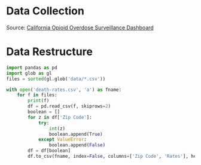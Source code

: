 # Data Collection

Source: [California Opioid Overdose Surveillance Dashboard](https://discovery.cdph.ca.gov/CDIC/ODdash/)

# Data Restructure

```Python
import pandas as pd
import glob as gl
files = sorted(gl.glob('data/*.csv'))

with open('death-rates.csv', 'a') as fname:
    for f in files:
        print(f)
        df = pd.read_csv(f, skiprows=2)
        boolean = []
        for z in df['Zip Code']:
            try:
                int(z)
                boolean.append(True)
            except ValueError:
                boolean.append(False)
        df = df[boolean]
        df.to_csv(fname, index=False, columns=['Zip Code', 'Rates'], header=False)
```